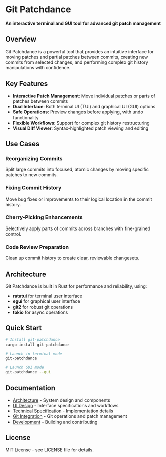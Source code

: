 # Git Patchdance

**An interactive terminal and GUI tool for advanced git patch management**

## Overview

Git Patchdance is a powerful tool that provides an intuitive interface for moving patches and partial patches between commits, creating new commits from selected changes, and performing complex git history manipulations with confidence.

## Key Features

- **Interactive Patch Management**: Move individual patches or parts of patches between commits
- **Dual Interface**: Both terminal UI (TUI) and graphical UI (GUI) options
- **Safe Operations**: Preview changes before applying, with undo functionality
- **Flexible Workflows**: Support for complex git history restructuring
- **Visual Diff Viewer**: Syntax-highlighted patch viewing and editing

## Use Cases

### Reorganizing Commits
Split large commits into focused, atomic changes by moving specific patches to new commits.

### Fixing Commit History
Move bug fixes or improvements to their logical location in the commit history.

### Cherry-Picking Enhancements
Selectively apply parts of commits across branches with fine-grained control.

### Code Review Preparation
Clean up commit history to create clear, reviewable changesets.

## Architecture

Git Patchdance is built in Rust for performance and reliability, using:

- **ratatui** for terminal user interface
- **egui** for graphical user interface  
- **git2** for robust git operations
- **tokio** for async operations

## Quick Start

```bash
# Install git-patchdance
cargo install git-patchdance

# Launch in terminal mode
git-patchdance

# Launch GUI mode
git-patchdance --gui
```

## Documentation

- [Architecture](architecture.md) - System design and components
- [UI Design](ui-design.md) - Interface specifications and workflows
- [Technical Specification](technical-spec.md) - Implementation details
- [Git Integration](git-integration.md) - Git operations and patch management
- [Development](development.md) - Building and contributing

## License

MIT License - see LICENSE file for details.